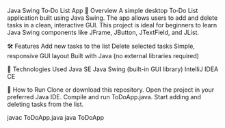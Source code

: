 Java Swing To‑Do List App
📌 Overview
A simple desktop To‑Do List application built using Java Swing.
The app allows users to add and delete tasks in a clean, interactive GUI.
This project is ideal for beginners to learn Java Swing components like JFrame, JButton, JTextField, and JList.

🛠️ Features
Add new tasks to the list
Delete selected tasks
Simple, responsive GUI layout
Built with Java (no external libraries required)

📂 Technologies Used
Java SE
Java Swing (built-in GUI library)
IntelliJ IDEA CE 

🚀 How to Run
Clone or download this repository.
Open the project in your preferred Java IDE.
Compile and run ToDoApp.java.
Start adding and deleting tasks from the list.

javac ToDoApp.java
java ToDoApp

